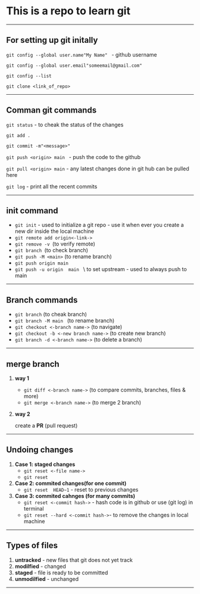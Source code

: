 # This is a repo to learn git


---

## For setting up git initally
`git config --global user.name"My Name" ` - github username

`git config --global user.email"someemail@gmail.com"`

`git config --list`

`git clone <link_of_repo>`



---


## Comman git commands
`git status`    - to cheak the status of the changes

`git add .`

`git commit -m"<message>"`

`git push <origin> main `   - push the code to the github 

`git pull <origin> main`    - any latest changes done in git hub can be pulled here 

`git log`   - print all the recent commits


---

## init command
- `git init` - used to initialize a git repo  - use it when ever you create a new dir inside the local machine
- `git remote add origin<-link->`
- `git remove -v `(to verify remote)
- `git branch `(to check branch)
- `git push -M <main>` (to rename branch)
- `git push origin main `
- `git push -u origin  main ` \\ to set upstream - used to always push to main 


---


## Branch commands
- `git branch`                          (to cheak branch)
- `git branch -M main `                 (to rename branch)
- `git checkout <-branch name->`        (to navigate)
- `git checkout -b <-new branch name->` (to create new branch)
- `git branch -d <-branch name->`       (to delete a branch)

---

## merge branch 

1. **way 1**
   - `git diff <-branch name->`     (to compare commits, branches, files & more)
   - `git merge <-branch name->`    (to merge 2 branch)

2. **way 2**

    create a **PR** (pull request)




---




## Undoing changes
1. **Case 1: staged changes** 
    - `git reset <-file name->`
    - `git reset`
2. **Case 2: commited changes(for one commit)**
    - `git reset  HEAD~1`               - reset to previous changes
3. **Case 3: commited cahnges (for many commits)**
    - `git reset <-commit hash->`       - hash code is in github or use (git log) in terminal
    - `git reset --hard <-commit hash->`- to remove the changes in local machine


---

## Types of files 
1. **untracked**    - new files that git does not yet track
2. **modilfied**    - changed
3. **staged**       - file is ready to be committed 
4. **unmodilfied**  - unchanged

---